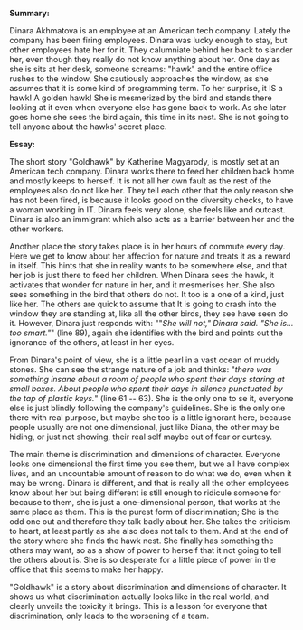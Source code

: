 **Summary:**

Dinara Akhmatova is an employee at an American tech company. Lately the
company has been firing employees. Dinara was lucky enough to stay, but
other employees hate her for it. They calumniate behind her back to
slander her, even though they really do not know anything about her. One
day as she is sits at her desk, someone screams: "hawk" and the entire
office rushes to the window. She cautiously approaches the window, as
she assumes that it is some kind of programming term. To her surprise,
it IS a hawk! A golden hawk! She is mesmerized by the bird and stands
there looking at it even when everyone else has gone back to work. As
she later goes home she sees the bird again, this time in its nest. She
is not going to tell anyone about the hawks' secret place.

**Essay:**

The short story "Goldhawk" by Katherine Magyarody, is mostly set at an
American tech company. Dinara works there to feed her children back home
and mostly keeps to herself. It is not all her own fault as the rest of
the employees also do not like her. They tell each other that the only
reason she has not been fired, is because it looks good on the diversity
checks, to have a woman working in IT. Dinara feels very alone, she
feels like and outcast. Dinara is also an immigrant which also acts as a
barrier between her and the other workers.

Another place the story takes place is in her hours of commute every
day. Here we get to know about her affection for nature and treats it as
a reward in itself. This hints that she in reality wants to be somewhere
else, and that her job is just there to feed her children. When Dinara
sees the hawk, it activates that wonder for nature in her, and it
mesmerises her. She also sees something in the bird that others do not.
It too is a one of a kind, just like her. The others are quick to assume
that It is going to crash into the window they are standing at, like all
the other birds, they see have seen do it. However, Dinara just responds
with: ""*She will not," Dinara said. "She is... too smart."*" (line 89),
again she identifies with the bird and points out the ignorance of the
others, at least in her eyes.

From Dinara's point of view, she is a little pearl in a vast ocean of
muddy stones. She can see the strange nature of a job and thinks:
"*there was something insane about a room of people who spent their days
staring at small boxes. About people who spent their days in silence
punctuated by the tap of plastic keys.*" (line 61 -- 63). She is the
only one to se it, everyone else is just blindly following the company's
guidelines. She is the only one there with real purpose, but maybe she
too is a little ignorant here, because people usually are not one
dimensional, just like Diana, the other may be hiding, or just not
showing, their real self maybe out of fear or curtesy.

The main theme is discrimination and dimensions of character. Everyone
looks one dimensional the first time you see them, but we all have
complex lives, and an uncountable amount of reason to do what we do,
even when it may be wrong. Dinara is different, and that is really all
the other employees know about her but being different is still enough
to ridicule someone for because to them, she is just a one-dimensional
person, that works at the same place as them. This is the purest form of
discrimination; She is the odd one out and therefore they talk badly
about her. She takes the criticism to heart, at least partly as she also
does not talk to them. And at the end of the story where she finds the
hawk nest. She finally has something the others may want, so as a show
of power to herself that it not going to tell the others about is. She
is so desperate for a little piece of power in the office that this
seems to make her happy.

"Goldhawk" is a story about discrimination and dimensions of character.
It shows us what discrimination actually looks like in the real world,
and clearly unveils the toxicity it brings. This is a lesson for
everyone that discrimination, only leads to the worsening of a team.
